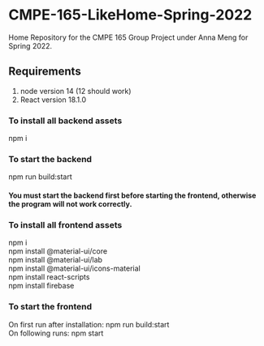# CMPE-165-LikeHome-Spring-2022

Home Repository for the CMPE 165 Group Project under Anna Meng for Spring 2022.

## Requirements

1. node version 14 (12 should work)
2. React version 18.1.0

### To install all backend assets

npm i

### To start the backend

npm run build:start

#### You must start the backend first before starting the frontend, otherwise the program will not work correctly.

### To install all frontend assets

npm i  
npm install @material-ui/core  
npm install @material-ui/lab  
npm install @material-ui/icons-material  
npm install react-scripts  
npm install firebase

### To start the frontend

On first run after installation: npm run build:start  
On following runs: npm start